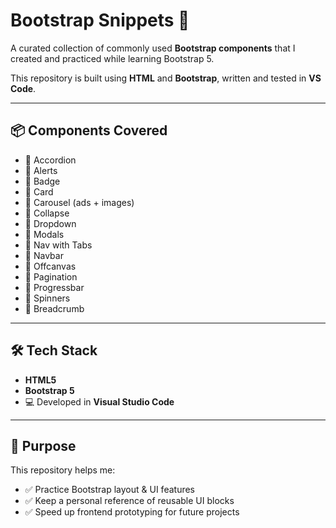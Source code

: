 # Bootstrap Snippets 🚀

A curated collection of commonly used **Bootstrap components** that I created and practiced while learning Bootstrap 5.

This repository is built using **HTML** and **Bootstrap**, written and tested in **VS Code**.

---

## 📦 Components Covered

- 📌 Accordion  
- 📌 Alerts  
- 📌 Badge  
- 📌 Card  
- 📌 Carousel (ads + images)  
- 📌 Collapse  
- 📌 Dropdown  
- 📌 Modals  
- 📌 Nav with Tabs  
- 📌 Navbar  
- 📌 Offcanvas  
- 📌 Pagination  
- 📌 Progressbar  
- 📌 Spinners  
- 📌 Breadcrumb  

---

## 🛠 Tech Stack

- **HTML5**
- **Bootstrap 5**
- 💻 Developed in **Visual Studio Code**

---

## 🎯 Purpose

This repository helps me:

- ✅ Practice Bootstrap layout & UI features
- ✅ Keep a personal reference of reusable UI blocks
- ✅ Speed up frontend prototyping for future projects
